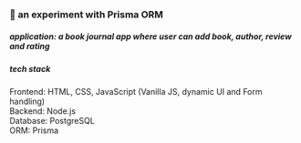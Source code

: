 <h3>📖 an experiment with Prisma ORM </h3>

<h5> application: a book journal app where user can add book, author, review and rating </h5>

<h5>tech stack</h5>
  Frontend: HTML, CSS, JavaScript (Vanilla JS, dynamic UI and Form handling) <br>
  Backend: Node.js <br>
  Database: PostgreSQL <br>
  ORM: Prisma

